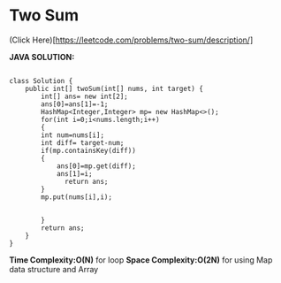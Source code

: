 # Two Sum
(Click Here)[https://leetcode.com/problems/two-sum/description/]

**JAVA SOLUTION:**
```

class Solution {
    public int[] twoSum(int[] nums, int target) {
        int[] ans= new int[2];
        ans[0]=ans[1]=-1;
        HashMap<Integer,Integer> mp= new HashMap<>();
        for(int i=0;i<nums.length;i++)
        {
        int num=nums[i];
        int diff= target-num;
        if(mp.containsKey(diff))
        {
            ans[0]=mp.get(diff);
            ans[1]=i;
              return ans;
        }
        mp.put(nums[i],i);


        }
        return ans;
    }
}
```

**Time Complexity:O(N)** for loop
**Space Complexity:O(2N)** for using Map data structure and Array

